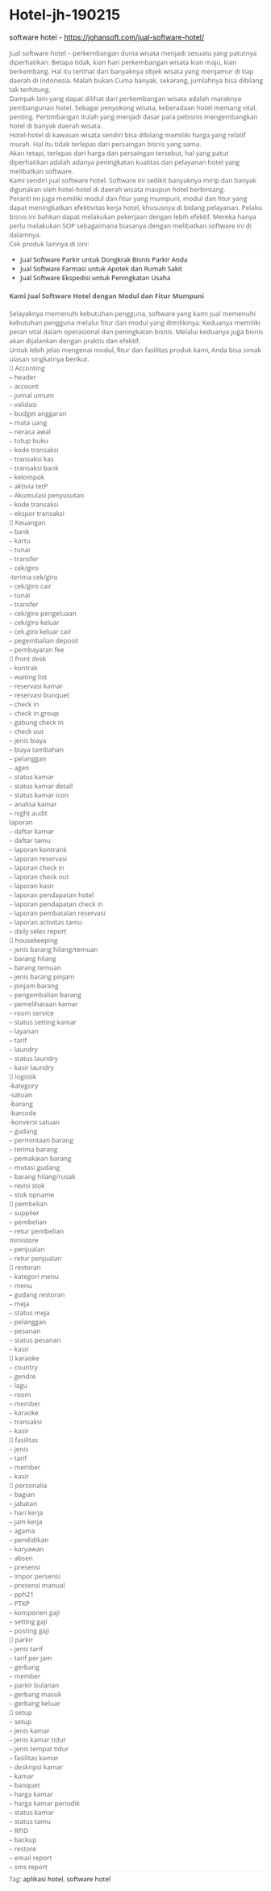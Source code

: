 # Hotel-jh-190215
 software hotel - https://johansoft.com/jual-software-hotel/
 
 <div style="background-color: white; box-sizing: border-box; color: #616161; font-family: &quot;Open Sans&quot;, sans-serif; font-size: 13px;">
Jual software hotel – perkembangan dunia wisata menjadi sesuatu yang patutnya diperhatikan. Betapa tidak, kian hari perkembangan wisata kian maju, kian berkembang. Hal itu terlihat dari banyaknya objek wisata yang menjamur di tiap daerah di Indonesia. Malah bukan Cuma banyak, sekarang, jumlahnya bisa dibilang tak terhitung.</div>
<div style="background-color: white; box-sizing: border-box; color: #616161; font-family: &quot;Open Sans&quot;, sans-serif; font-size: 13px;">
Dampak lain yang dapat dilihat dari perkembangan wisata adalah maraknya pembangunan hotel. Sebagai penyokong wisata, keberadaan hotel memang vital, penting. Pertimbangan itulah yang menjadi dasar para pebisnis mengembangkan hotel di banyak daerah wisata.</div>
<div style="background-color: white; box-sizing: border-box; color: #616161; font-family: &quot;Open Sans&quot;, sans-serif; font-size: 13px;">
Hotel-hotel di kawasan wisata sendiri bisa dibilang memiliki harga yang relatif murah. Hal itu tidak terlepas dari persaingan bisnis yang sama.</div>
<div style="background-color: white; box-sizing: border-box; color: #616161; font-family: &quot;Open Sans&quot;, sans-serif; font-size: 13px;">
Akan tetapi, terlepas dari harga dan persaingan tersebut, hal yang patut diperhatikan adalah adanya peningkatan kualitas dan pelayanan hotel yang melibatkan software.</div>
<div style="background-color: white; box-sizing: border-box; color: #616161; font-family: &quot;Open Sans&quot;, sans-serif; font-size: 13px;">
Kami sendiri jual software hotel. Software ini sedikit banyaknya mirip dan banyak digunakan oleh hotel-hotel di daerah wisata maupun hotel berbintang.</div>
<div style="background-color: white; box-sizing: border-box; color: #616161; font-family: &quot;Open Sans&quot;, sans-serif; font-size: 13px;">
Peranti ini juga memiliki modul dan fitur yang mumpuni, modul dan fitur yang dapat meningkatkan efektivitas kerja hotel, khususnya di bidang pelayanan. Pelaku bisnis ini bahkan dapat melakukan pekerjaan dengan lebih efektif. Mereka hanya perlu melakukan SOP sebagaimana biasanya dengan melibatkan software ini di dalamnya.</div>
<div style="background-color: white; box-sizing: border-box; color: #616161; font-family: &quot;Open Sans&quot;, sans-serif; font-size: 13px;">
Cek produk lainnya di sini:</div>
<ul style="background-color: white; box-sizing: border-box; color: #616161; font-family: &quot;Open Sans&quot;, sans-serif; font-size: 13px;">
<li style="box-sizing: border-box;"><a href="https://johansoft.com/jual-software-parkir/" style="border: none; box-sizing: border-box; outline: none; text-decoration-line: none;" title="Jual Software Parkir untuk Dongkrak Bisnis Parkir Anda">Jual Software Parkir untuk Dongkrak Bisnis Parkir Anda</a></li>
<li style="box-sizing: border-box;"><a href="https://johansoft.com/software-farmasi/" style="border: none; box-sizing: border-box; outline: none; text-decoration-line: none;" title="Jual Software Farmasi untuk Apotek dan Rumah Sakit">Jual Software Farmasi untuk Apotek dan Rumah Sakit</a></li>
<li style="box-sizing: border-box;"><a href="https://johansoft.com/software-ekspedisi/" style="border: none; box-sizing: border-box; outline: none; text-decoration-line: none;" title="Jual Software Ekspedisi untuk Peningkatan Usaha Ekspedisi Anda!">Jual Software Ekspedisi untuk Peningkatan Usaha&nbsp;</a></li>
</ul>
<h4 style="background-color: white; box-sizing: border-box; color: #616161; font-family: &quot;Open Sans&quot;, sans-serif; font-size: 13px;">
<strong style="box-sizing: border-box;">Kami Jual Software Hotel dengan Modul dan Fitur Mumpuni</strong></h4>
<div style="background-color: white; box-sizing: border-box; color: #616161; font-family: &quot;Open Sans&quot;, sans-serif; font-size: 13px;">
Selayaknya memenuhi kebutuhan pengguna, software yang kami jual memenuhi kebutuhan pengguna melalui fitur dan modul yang dimilikinya. Keduanya memiliki peran vital dalam operasional dan peningkatan bisnis. Melalui keduanya juga bisnis akan dijalankan dengan praktis dan efektif.</div>
<div style="background-color: white; box-sizing: border-box; color: #616161; font-family: &quot;Open Sans&quot;, sans-serif; font-size: 13px;">
Untuk lebih jelas mengenai modul, fitur dan fasilitas produk kami, Anda bisa simak ulasan singkatnya berikut.</div>
<div style="background-color: white; box-sizing: border-box; color: #616161; font-family: &quot;Open Sans&quot;, sans-serif; font-size: 13px;">
 Acconting<br style="box-sizing: border-box;" />– header<br style="box-sizing: border-box;" />– account<br style="box-sizing: border-box;" />– jurnal umum<br style="box-sizing: border-box;" />– validasi<br style="box-sizing: border-box;" />– budget anggaran<br style="box-sizing: border-box;" />– mata uang<br style="box-sizing: border-box;" />– neraca awal<br style="box-sizing: border-box;" />– tutup buku<br style="box-sizing: border-box;" />– kode transaksi<br style="box-sizing: border-box;" />– transaksi kas<br style="box-sizing: border-box;" />– transaksi bank<br style="box-sizing: border-box;" />– kelompok<br style="box-sizing: border-box;" />– aktivia tetP<br style="box-sizing: border-box;" />– Akumulasi penyusutan<br style="box-sizing: border-box;" />– kode transaksi<br style="box-sizing: border-box;" />– ekspor transaksi</div>
<div style="background-color: white; box-sizing: border-box; color: #616161; font-family: &quot;Open Sans&quot;, sans-serif; font-size: 13px;">
 Keuangan<br style="box-sizing: border-box;" />– bank<br style="box-sizing: border-box;" />– kartu<br style="box-sizing: border-box;" />– tunai<br style="box-sizing: border-box;" />– transfer<br style="box-sizing: border-box;" />– cek/giro<br style="box-sizing: border-box;" />-terima cek/giro<br style="box-sizing: border-box;" />– cek/giro cair<br style="box-sizing: border-box;" />– tunai<br style="box-sizing: border-box;" />– transfer<br style="box-sizing: border-box;" />– cek/giro pengeluaan<br style="box-sizing: border-box;" />– cek/giro keluar<br style="box-sizing: border-box;" />– cek.giro keluar cair<br style="box-sizing: border-box;" />– pegembalian deposit<br style="box-sizing: border-box;" />– pembayaran fee</div>
<div style="background-color: white; box-sizing: border-box; color: #616161; font-family: &quot;Open Sans&quot;, sans-serif; font-size: 13px;">
 front desk</div>
<div style="background-color: white; box-sizing: border-box; color: #616161; font-family: &quot;Open Sans&quot;, sans-serif; font-size: 13px;">
– kontrak<br style="box-sizing: border-box;" />– waiting list<br style="box-sizing: border-box;" />– reservasi kamar<br style="box-sizing: border-box;" />– reservasi bunquet<br style="box-sizing: border-box;" />– check in<br style="box-sizing: border-box;" />– check in group<br style="box-sizing: border-box;" />– gabung check in<br style="box-sizing: border-box;" />– check out<br style="box-sizing: border-box;" />– jenis biaya<br style="box-sizing: border-box;" />– biaya tambahan<br style="box-sizing: border-box;" />– pelanggan<br style="box-sizing: border-box;" />– agen<br style="box-sizing: border-box;" />– status kamar<br style="box-sizing: border-box;" />– status kamar detail<br style="box-sizing: border-box;" />– status kamar icon<br style="box-sizing: border-box;" />– analisa kamar<br style="box-sizing: border-box;" />– night audit<br style="box-sizing: border-box;" />laporan<br style="box-sizing: border-box;" />– daftar kamar<br style="box-sizing: border-box;" />– daftar tamu<br style="box-sizing: border-box;" />– laporan kontrank<br style="box-sizing: border-box;" />– laporan reservasi<br style="box-sizing: border-box;" />– laporan check in<br style="box-sizing: border-box;" />– laporan check out<br style="box-sizing: border-box;" />– laporan kasir<br style="box-sizing: border-box;" />– laporan pendapatan hotel<br style="box-sizing: border-box;" />– laporan pendapatan check in<br style="box-sizing: border-box;" />– laporan pembatalan reservasi<br style="box-sizing: border-box;" />– laporan activitas tamu<br style="box-sizing: border-box;" />– daily seles report</div>
<div style="background-color: white; box-sizing: border-box; color: #616161; font-family: &quot;Open Sans&quot;, sans-serif; font-size: 13px;">
 housekeeping<br style="box-sizing: border-box;" />– jenis barang hilang/temuan<br style="box-sizing: border-box;" />– barang hilang<br style="box-sizing: border-box;" />– barang temuan<br style="box-sizing: border-box;" />– jenis barang pinjam<br style="box-sizing: border-box;" />– pinjam barang<br style="box-sizing: border-box;" />– pengembalian barang<br style="box-sizing: border-box;" />– pemeliharaan kamar<br style="box-sizing: border-box;" />– room service<br style="box-sizing: border-box;" />– status setting kamar<br style="box-sizing: border-box;" />– layanan<br style="box-sizing: border-box;" />– tarif<br style="box-sizing: border-box;" />– laundry<br style="box-sizing: border-box;" />– status laundry<br style="box-sizing: border-box;" />– kasir laundry</div>
<div style="background-color: white; box-sizing: border-box; color: #616161; font-family: &quot;Open Sans&quot;, sans-serif; font-size: 13px;">
 logistik<br style="box-sizing: border-box;" />-kategory<br style="box-sizing: border-box;" />-satuan<br style="box-sizing: border-box;" />-barang<br style="box-sizing: border-box;" />-barcode<br style="box-sizing: border-box;" />-konversi satuan<br style="box-sizing: border-box;" />– gudang<br style="box-sizing: border-box;" />– permintaan barang<br style="box-sizing: border-box;" />– terima barang<br style="box-sizing: border-box;" />– pemakaian barang<br style="box-sizing: border-box;" />– mutasi gudang<br style="box-sizing: border-box;" />– barang hilang/rusak<br style="box-sizing: border-box;" />– revisi stok<br style="box-sizing: border-box;" />– stok opname</div>
<div style="background-color: white; box-sizing: border-box; color: #616161; font-family: &quot;Open Sans&quot;, sans-serif; font-size: 13px;">
 pembelian<br style="box-sizing: border-box;" />– supplier<br style="box-sizing: border-box;" />– pembelian<br style="box-sizing: border-box;" />– retur pembelian</div>
<div style="background-color: white; box-sizing: border-box; color: #616161; font-family: &quot;Open Sans&quot;, sans-serif; font-size: 13px;">
ministore<br style="box-sizing: border-box;" />– penjualan<br style="box-sizing: border-box;" />– retur penjualan</div>
<div style="background-color: white; box-sizing: border-box; color: #616161; font-family: &quot;Open Sans&quot;, sans-serif; font-size: 13px;">
 restoran<br style="box-sizing: border-box;" />– kategori menu<br style="box-sizing: border-box;" />– menu<br style="box-sizing: border-box;" />– gudang restoran<br style="box-sizing: border-box;" />– meja<br style="box-sizing: border-box;" />– status meja<br style="box-sizing: border-box;" />– pelanggan<br style="box-sizing: border-box;" />– pesanan<br style="box-sizing: border-box;" />– status pesanan<br style="box-sizing: border-box;" />– kasir</div>
<div style="background-color: white; box-sizing: border-box; color: #616161; font-family: &quot;Open Sans&quot;, sans-serif; font-size: 13px;">
 karaoke<br style="box-sizing: border-box;" />– country<br style="box-sizing: border-box;" />– gendre<br style="box-sizing: border-box;" />– lagu<br style="box-sizing: border-box;" />– room<br style="box-sizing: border-box;" />– member<br style="box-sizing: border-box;" />– karaoke<br style="box-sizing: border-box;" />– transaksi<br style="box-sizing: border-box;" />– kasir</div>
<div style="background-color: white; box-sizing: border-box; color: #616161; font-family: &quot;Open Sans&quot;, sans-serif; font-size: 13px;">
 fasilitas<br style="box-sizing: border-box;" />– jenis<br style="box-sizing: border-box;" />– tarif<br style="box-sizing: border-box;" />– member<br style="box-sizing: border-box;" />– kasir</div>
<div style="background-color: white; box-sizing: border-box; color: #616161; font-family: &quot;Open Sans&quot;, sans-serif; font-size: 13px;">
 personalia<br style="box-sizing: border-box;" />– bagian<br style="box-sizing: border-box;" />– jabatan<br style="box-sizing: border-box;" />– hari kerja<br style="box-sizing: border-box;" />– jam kerja<br style="box-sizing: border-box;" />– agama<br style="box-sizing: border-box;" />– pendidikan<br style="box-sizing: border-box;" />– karyawan<br style="box-sizing: border-box;" />– absen<br style="box-sizing: border-box;" />– presensi<br style="box-sizing: border-box;" />– impor persensi<br style="box-sizing: border-box;" />– presensi manual<br style="box-sizing: border-box;" />– pph21<br style="box-sizing: border-box;" />– PTKP<br style="box-sizing: border-box;" />– komponen gaji<br style="box-sizing: border-box;" />– setting gaji<br style="box-sizing: border-box;" />– posting gaji</div>
<div style="background-color: white; box-sizing: border-box; color: #616161; font-family: &quot;Open Sans&quot;, sans-serif; font-size: 13px;">
 parkir<br style="box-sizing: border-box;" />– jenis tarif<br style="box-sizing: border-box;" />– tarif per jam<br style="box-sizing: border-box;" />– gerbang<br style="box-sizing: border-box;" />– member<br style="box-sizing: border-box;" />– parkir bulanan<br style="box-sizing: border-box;" />– gerbang masuk<br style="box-sizing: border-box;" />– gerbang keluar</div>
<div style="background-color: white; box-sizing: border-box; color: #616161; font-family: &quot;Open Sans&quot;, sans-serif; font-size: 13px;">
 setup<br style="box-sizing: border-box;" />– setup<br style="box-sizing: border-box;" />– jenis kamar<br style="box-sizing: border-box;" />– jenis kamar tidur<br style="box-sizing: border-box;" />– jenis tempat tidur<br style="box-sizing: border-box;" />– fasilitas kamar<br style="box-sizing: border-box;" />– deskripsi kamar<br style="box-sizing: border-box;" />– kamar<br style="box-sizing: border-box;" />– banquet<br style="box-sizing: border-box;" />– harga kamar<br style="box-sizing: border-box;" />– harga kamar periodik<br style="box-sizing: border-box;" />– status kamar<br style="box-sizing: border-box;" />– status tamu<br style="box-sizing: border-box;" />– RFID<br style="box-sizing: border-box;" />– backup<br style="box-sizing: border-box;" />– restore<br style="box-sizing: border-box;" />– email report<br style="box-sizing: border-box;" />– sms report</div>
<div class="meta_tags" style="background-color: white; border-top: 1px dotted rgb(221, 221, 221); box-sizing: border-box; color: #616161; font-family: &quot;Open Sans&quot;, sans-serif; font-size: 13px; padding-top: 5px;">
Tag:&nbsp;<a href="https://johansoft.com/tag/aplikasi-hotel/" rel="tag" style="border: none; box-sizing: border-box; outline: none; text-decoration-line: none;">aplikasi hotel</a>,&nbsp;<a href="https://johansoft.com/tag/software-hotel/" rel="tag" style="border: none; box-sizing: border-box; outline: none; text-decoration-line: none;">software hotel</a></div>


